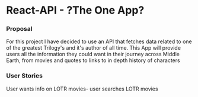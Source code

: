 # React-API - ?The One App?
### Proposal 
For this project I have decided to use an API that fetches data related to one of the greatest Trilogy's and it's author of all time. This App will provide users all the information they could want in their journey across Middle Earth, from movies and quotes to links to in depth history of characters 

### User Stories
User wants info on LOTR movies- user searches LOTR movies 



